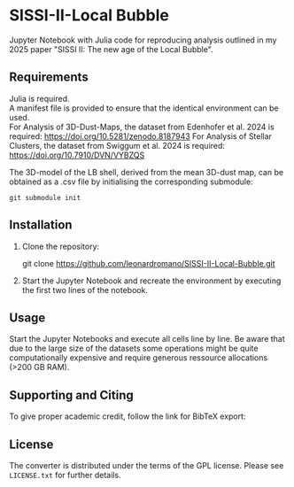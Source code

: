 SISSI-II-Local Bubble
=====================

Jupyter Notebook with Julia code for reproducing analysis outlined in my 2025 paper "SISSI II: The new age of the Local Bubble".   

## Requirements

Julia is required.   
A manifest file is provided to ensure that the identical environment can be used.   
For Analysis of 3D-Dust-Maps, the dataset from Edenhofer et al. 2024 is required: https://doi.org/10.5281/zenodo.8187943
For Analysis of Stellar Clusters, the dataset from Swiggum et al. 2024 is required: https://doi.org/10.7910/DVN/VYBZQS

The 3D-model of the LB shell, derived from the mean 3D-dust map, can be obtained as a .csv file by initialising the corresponding submodule:
	
    git submodule init

## Installation

1. Clone the repository:

    git clone https://github.com/leonardromano/SISSI-II-Local-Bubble.git

2. Start the Jupyter Notebook and recreate the environment by executing the first two lines of the notebook.

## Usage

Start the Jupyter Notebooks and execute all cells line by line.
Be aware that due to the large size of the datasets some operations might be quite computationally expensive and require generous ressource allocations (>200 GB RAM).
    
## Supporting and Citing

To give proper academic credit, follow the link for BibTeX export:

## License

The converter is distributed under the terms of the GPL license.
Please see `LICENSE.txt` for further details.
